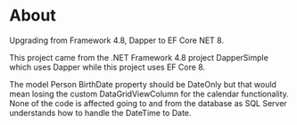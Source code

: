 ﻿# About

Upgrading from Framework 4.8, Dapper to EF Core NET 8.

This project came from the .NET Framework 4.8 project DapperSimple which uses Dapper while this project uses EF Core 8.

The model Person BirthDate property should be DateOnly but that would mean losing the custom DataGridViewColumn for the calendar functionality. None of the code is affected going to and from the database as SQL Server understands how to handle the DateTime to Date.

